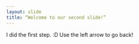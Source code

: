 ```yaml
---
layout: slide
title: “Welcome to our second slide!”
---
```

I did the first step. :D
Use the left arrow to go back!
